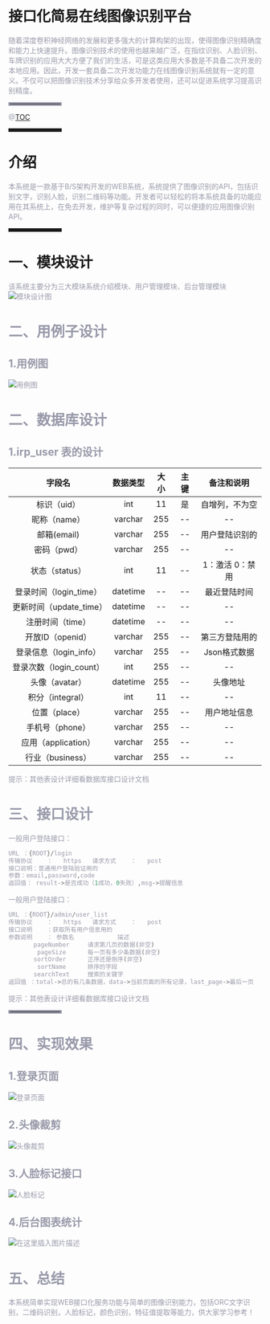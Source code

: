 # 接口化简易在线图像识别平台
<font color=#999AAA >随着深度卷积神经网络的发展和更多强大的计算构架的出现，使得图像识别精确度和能力上快速提升。图像识别技术的使用也越来越广泛，在指纹识别、人脸识别、车牌识别的应用大大方便了我们的生活，可是这类应用大多数是不具备二次开发的本地应用。因此，开发一套具备二次开发功能力在线图像识别系统就有一定的意义。不仅可以把图像识别技术分享给众多开发者使用，还可以促进系统学习提高识别精度。
<hr style=" border:solid; width:100px; height:1px;" color=#000000 size=1">

@[TOC](文章目录)

</font>

<hr style=" border:solid; width:100px; height:1px;" color=#000000 size=1">

# 介绍

<font color=#999AAA >本系统是一款基于B/S架构开发的WEB系统，系统提供了图像识别的API，包括识别文字，识别人脸，识别二维码等功能。开发者可以轻松的将本系统具备的功能应用在其系统上，在免去开发，维护等复杂过程的同时，可以便捷的应用图像识别API。</font>

<hr style=" border:solid; width:100px; height:1px;" color=#000000 size=1">


# 一、模块设计


<font color=#999AAA >该系统主要分为三大模块系统介绍模块、用户管理模块、后台管理模块
![模块设计图](https://img-blog.csdnimg.cn/2020090814513420.png?x-oss-process=image/watermark,type_ZmFuZ3poZW5naGVpdGk,shadow_10,text_aHR0cHM6Ly9ibG9nLmNzZG4ubmV0L3hpYW9fYmluX3NoZW4=,size_16,color_FFFFFF,t_70#pic_center)



# 二、用例子设计
## 1.用例图
![用例图](https://img-blog.csdnimg.cn/20200908145022544.png?x-oss-process=image/watermark,type_ZmFuZ3poZW5naGVpdGk,shadow_10,text_aHR0cHM6Ly9ibG9nLmNzZG4ubmV0L3hpYW9fYmluX3NoZW4=,size_16,color_FFFFFF,t_70#pic_center)
# 二、数据库设计
## 1.irp_user 表的设计
| 字段名 | 数据类型 | 大小 | 主键 | 备注和说明 |
|:----------:|:-------:|:-----------:|:-----------:|:-----------:|
| 标识（uid） | int | 11 | 是|自增列，不为空 |
| 昵称（name） | 	varchar | 255 | 	-- | 	--|
| 邮箱(email) | 	varchar	 | 255	 | --	 | 用户登陆识别的|
| 密码（pwd） | 	varchar | 	255 | 	--	 | --|
| 状态（status） | 	int	 | 11 | 	--	 | 1：激活 0：禁用|
| 登录时间（login_time） | 	datetime | 	--	 | -- | 	最近登陆时间|
| 更新时间（update_time）	 | datetime	 | --	 | -- | 	--|
| 注册时间（time）	 | datetime | 	-- | 	--	 | --
| 开放ID（openid） | 	varchar	 | 255	 | -- | 	第三方登陆用的|
| 登录信息（login_info）	 | varchar	 | 255 | 	--	 | Json格式数据|
| 登录次数（login_count） | 	int | 	255 | 	-- | 	--|
| 头像（avatar）	 | datetime | 	255	 | --	 | 头像地址|
| 积分（integral） | 	int | 	11 | 	-- | 	--|
| 位置（place） | 	varchar	 | 255	 | --	 | 用户地址信息|
| 手机号（phone） | 	varchar | 	255 | 	-- | 	--|
| 应用（application） | 	varchar	 | 255 | 	--	 | --|
| 行业（business） | 	varchar	 | 255	 | -- | 	--|


<font color=#999AAA >提示：其他表设计详细看数据库接口设计文档

# 三、接口设计


<font color=#999AAA >一般用户登陆接口：

```c
URL	：{ROOT}/login
传输协议	：	https	请求方式	：	post
接口说明：普通用户登陆验证用的
参数：email,password,code
返回值： result->是否成功（1成功，0失败）,msg->提醒信息

```
<font color=#999AAA >一般用户登陆接口：

```c
URL	：{ROOT}/admin/user_list
传输协议	：	https	请求方式	：	post
接口说明	：获取所有用户信息用的
参数说明	： 参数名	         描述
	   pageNumber	  请求第几页的数据(非空)
	    pageSize	  每一页有多少条数据(非空)
	   sortOrder	  正序还是倒序(非空)
	    sortName	  排序的字段
	   searchText	  搜索的关键字
返回值	：total->总的有几条数据，data->当前页面的所有记录，last_page->最后一页

```
<font color=#999AAA >提示：其他表设计详细看数据库接口设计文档


<hr style=" border:solid; width:100px; height:1px;" color=#000000 size=1">

# 四、实现效果
## 1.登录页面
![登录页面](https://img-blog.csdnimg.cn/20200908151517239.png?x-oss-process=image/watermark,type_ZmFuZ3poZW5naGVpdGk,shadow_10,text_aHR0cHM6Ly9ibG9nLmNzZG4ubmV0L3hpYW9fYmluX3NoZW4=,size_16,color_FFFFFF,t_70#pic_center)

## 2.头像裁剪
![头像裁剪](https://img-blog.csdnimg.cn/20200908151557840.png?x-oss-process=image/watermark,type_ZmFuZ3poZW5naGVpdGk,shadow_10,text_aHR0cHM6Ly9ibG9nLmNzZG4ubmV0L3hpYW9fYmluX3NoZW4=,size_16,color_FFFFFF,t_70#pic_center)

## 3.人脸标记接口
 ![人脸标记](https://img-blog.csdnimg.cn/20200908151628994.png?x-oss-process=image/watermark,type_ZmFuZ3poZW5naGVpdGk,shadow_10,text_aHR0cHM6Ly9ibG9nLmNzZG4ubmV0L3hpYW9fYmluX3NoZW4=,size_16,color_FFFFFF,t_70#pic_center)
## 4.后台图表统计
![在这里插入图片描述](https://img-blog.csdnimg.cn/20200908151727106.png?x-oss-process=image/watermark,type_ZmFuZ3poZW5naGVpdGk,shadow_10,text_aHR0cHM6Ly9ibG9nLmNzZG4ubmV0L3hpYW9fYmluX3NoZW4=,size_16,color_FFFFFF,t_70#pic_center)

# 五、总结
<font color=#999AAA >本系统简单实现WEB接口化服务功能与简单的图像识别能力，包括ORC文字识别，二维码识别，人脸标记，颜色识别，特征值提取等能力，供大家学习参考！

